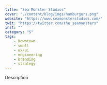 ```yaml
---
title: "Sea Monster Studios"
cover: "./content/blog/imgs/hamburgers.png"
website: "https://www.seamonsterstudios.com/"
twit: "https://twitter.com/the_seamonsters"
inst: ""
category: "S"
tags:
    - Downtown
    - small
    - ux/ui
    - engineering
    - branding
    - strategy
---
```


Description
